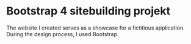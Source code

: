 # Bootstrap 4 sitebuilding projekt

The website I created serves as a showcase for a fictitious application. During the design process, I used Bootstrap.
